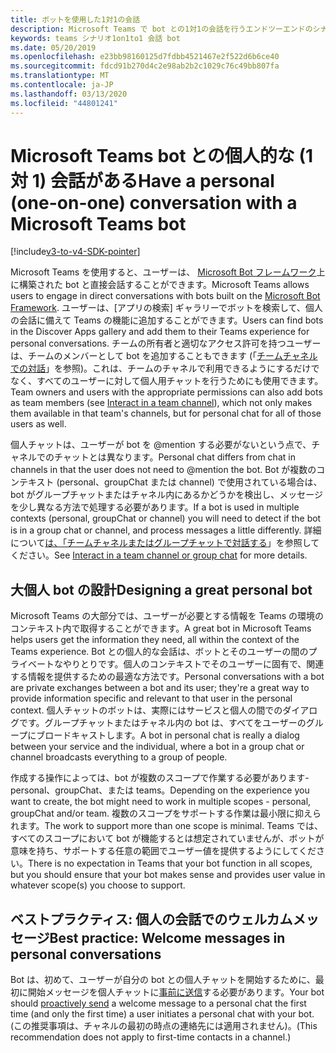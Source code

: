 ```yaml
---
title: ボットを使用した1対1の会話
description: Microsoft Teams で bot との1対1の会話を行うエンドツーエンドのシナリオについて説明します。
keywords: teams シナリオ1on1to1 会話 bot
ms.date: 05/20/2019
ms.openlocfilehash: e23bb98160125d7fdbb4521467e2f522d6b6ce40
ms.sourcegitcommit: fdcd91b270d4c2e98ab2b2c1029c76c49bb807fa
ms.translationtype: MT
ms.contentlocale: ja-JP
ms.lasthandoff: 03/13/2020
ms.locfileid: "44801241"
---
```

# <a name="have-a-personal-one-on-one-conversation-with-a-microsoft-teams-bot"></a><span data-ttu-id="aa93b-104">Microsoft Teams bot との個人的な (1 対 1) 会話がある</span><span class="sxs-lookup"><span data-stu-id="aa93b-104">Have a personal (one-on-one) conversation with a Microsoft Teams bot</span></span>

[!include[v3-to-v4-SDK-pointer](~/includes/v3-to-v4-pointer-bots.md)]

<span data-ttu-id="aa93b-105">Microsoft Teams を使用すると、ユーザーは、 [Microsoft Bot フレームワーク](/azure/bot-service/?view=azure-bot-service-3.0)上に構築された bot と直接会話することができます。</span><span class="sxs-lookup"><span data-stu-id="aa93b-105">Microsoft Teams allows users to engage in direct conversations with bots built on the [Microsoft Bot Framework](/azure/bot-service/?view=azure-bot-service-3.0).</span></span> <span data-ttu-id="aa93b-106">ユーザーは、[アプリの検索] ギャラリーでボットを検索して、個人の会話に備えて Teams の機能に追加することができます。</span><span class="sxs-lookup"><span data-stu-id="aa93b-106">Users can find bots in the Discover Apps gallery and add them to their Teams experience for personal conversations.</span></span> <span data-ttu-id="aa93b-107">チームの所有者と適切なアクセス許可を持つユーザーは、チームのメンバーとして bot を追加することもできます (「[チームチャネルでの対話](~/resources/bot-v3/bot-conversations/bots-conv-channel.md)」を参照)。これは、チームのチャネルで利用できるようにするだけでなく、すべてのユーザーに対して個人用チャットを行うためにも使用できます。</span><span class="sxs-lookup"><span data-stu-id="aa93b-107">Team owners and users with the appropriate permissions can also add bots as team members (see [Interact in a team channel](~/resources/bot-v3/bot-conversations/bots-conv-channel.md)), which not only makes them available in that team's channels, but for personal chat for all of those users as well.</span></span>

<span data-ttu-id="aa93b-108">個人チャットは、ユーザーが bot を @mention する必要がないという点で、チャネルでのチャットとは異なります。</span><span class="sxs-lookup"><span data-stu-id="aa93b-108">Personal chat differs from chat in channels in that the user does not need to @mention the bot.</span></span> <span data-ttu-id="aa93b-109">Bot が複数のコンテキスト (personal、groupChat または channel) で使用されている場合は、bot がグループチャットまたはチャネル内にあるかどうかを検出し、メッセージを少し異なる方法で処理する必要があります。</span><span class="sxs-lookup"><span data-stu-id="aa93b-109">If a bot is used in multiple contexts (personal, groupChat or channel) you will need to detect if the bot is in a group chat or channel, and process messages a little differently.</span></span> <span data-ttu-id="aa93b-110">詳細について[は、「チームチャネルまたはグループチャットで対話する](~/resources/bot-v3/bot-conversations/bots-conv-proactive.md)」を参照してください。</span><span class="sxs-lookup"><span data-stu-id="aa93b-110">See [Interact in a team channel or group chat](~/resources/bot-v3/bot-conversations/bots-conv-proactive.md) for more details.</span></span>

## <a name="designing-a-great-personal-bot"></a><span data-ttu-id="aa93b-111">大個人 bot の設計</span><span class="sxs-lookup"><span data-stu-id="aa93b-111">Designing a great personal bot</span></span>

<span data-ttu-id="aa93b-112">Microsoft Teams の大部分では、ユーザーが必要とする情報を Teams の環境のコンテキスト内で取得することができます。</span><span class="sxs-lookup"><span data-stu-id="aa93b-112">A great bot in Microsoft Teams helps users get the information they need, all within the context of the Teams experience.</span></span> <span data-ttu-id="aa93b-113">Bot との個人的な会話は、ボットとそのユーザーの間のプライベートなやりとりです。個人のコンテキストでそのユーザーに固有で、関連する情報を提供するための最適な方法です。</span><span class="sxs-lookup"><span data-stu-id="aa93b-113">Personal conversations with a bot are private exchanges between a bot and its user; they're a great way to provide information specific and relevant to that user in the personal context.</span></span> <span data-ttu-id="aa93b-114">個人チャットのボットは、実際にはサービスと個人の間でのダイアログです。グループチャットまたはチャネル内の bot は、すべてをユーザーのグループにブロードキャストします。</span><span class="sxs-lookup"><span data-stu-id="aa93b-114">A bot in personal chat is really a dialog between your service and the individual, where a bot in a group chat or channel broadcasts everything to a group of people.</span></span>

<span data-ttu-id="aa93b-115">作成する操作によっては、bot が複数のスコープで作業する必要があります-personal、groupChat、または teams。</span><span class="sxs-lookup"><span data-stu-id="aa93b-115">Depending on the experience you want to create, the bot might need to work in multiple scopes - personal, groupChat and/or team.</span></span> <span data-ttu-id="aa93b-116">複数のスコープをサポートする作業は最小限に抑えられます。</span><span class="sxs-lookup"><span data-stu-id="aa93b-116">The work to support more than one scope is minimal.</span></span> <span data-ttu-id="aa93b-117">Teams では、すべてのスコープにおいて bot が機能するとは想定されていませんが、ボットが意味を持ち、サポートする任意の範囲でユーザー値を提供するようにしてください。</span><span class="sxs-lookup"><span data-stu-id="aa93b-117">There is no expectation in Teams that your bot function in all scopes, but you should ensure that your bot makes sense and provides user value in whatever scope(s) you choose to support.</span></span>

## <a name="best-practice-welcome-messages-in-personal-conversations"></a><span data-ttu-id="aa93b-118">ベストプラクティス: 個人の会話でのウェルカムメッセージ</span><span class="sxs-lookup"><span data-stu-id="aa93b-118">Best practice: Welcome messages in personal conversations</span></span>

<span data-ttu-id="aa93b-119">Bot は、初めて、ユーザーが自分の bot との個人チャットを開始するために、最初に開始メッセージを個人チャットに[事前に送信](~/resources/bot-v3/bot-conversations/bots-conv-proactive.md)する必要があります。</span><span class="sxs-lookup"><span data-stu-id="aa93b-119">Your bot should [proactively send](~/resources/bot-v3/bot-conversations/bots-conv-proactive.md) a welcome message to a personal chat the first time (and only the first time) a user initiates a personal chat with your bot.</span></span> <span data-ttu-id="aa93b-120">(この推奨事項は、チャネルの最初の時点の連絡先には適用されません)。</span><span class="sxs-lookup"><span data-stu-id="aa93b-120">(This recommendation does not apply to first-time contacts in a channel.)</span></span>
